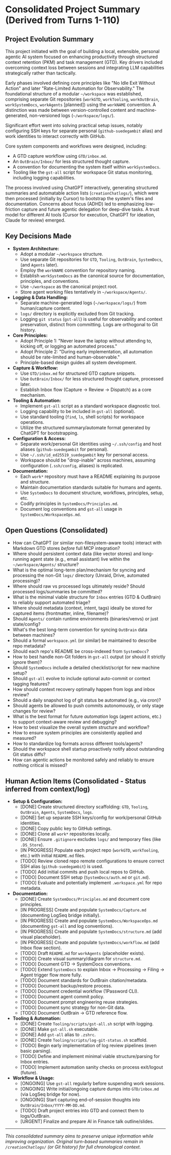 # Consolidated Project Summary (Derived from Turns 1-110)

## Project Evolution Summary

This project initiated with the goal of building a local, extensible, personal agentic AI system focused on enhancing productivity through structured context retention (PKM) and task management (GTD). Key drivers included overcoming context loss between sessions and integrating LLM capabilities strategically rather than tactically.

Early phases involved defining core principles like "No Idle Exit Without Action" and later "Rate-Limited Automation for Observability." The foundational structure of a modular `~/workspace` was established, comprising separate Git repositories (`workGTD`, `workTooling`, `workOutBrain`, `workSystemDocs`, `workAgents` [planned]) using the `workNAME` convention. A distinction was made between version-controlled content and machine-generated, non-versioned logs (`~/workspace/logs/`).

Significant effort went into solving practical setup issues, notably configuring SSH keys for separate personal (`github-suedegambit` alias) and work identities to interact correctly with GitHub.

Core system components and workflows were designed, including:
*   A GTD capture workflow using `GTD/inbox.md`.
*   An `OutBrain/Inbox/` for less structured thought capture.
*   A convention for documenting the system itself within `workSystemDocs`.
*   Tooling like the `gst-all` script for workspace Git status monitoring, including logging capabilities.

The process involved using ChatGPT interactively, generating structured summaries and automatable action lists (`creationChatlogs/`), which were then processed (initially by Cursor) to bootstrap the system's files and documentation. Concerns about focus (ADHD) led to emphasizing low-friction capture and future agentic delegation for deep-dive tasks. A trust model for different AI tools (Cursor for execution, ChatGPT for ideation, Claude for review) emerged.

## Key Decisions Made

*   **System Architecture:**
    *   Adopt a modular `~/workspace` structure.
    *   Use separate Git repositories for `GTD`, `Tooling`, `OutBrain`, `SystemDocs`, (and `Agents` later).
    *   Employ the `workNAME` convention for repository naming.
    *   Establish `workSystemDocs` as the canonical source for documentation, principles, and conventions.
    *   Use `~/workspace` as the canonical project root.
    *   Store agent working files tentatively in `~/workspace/Agents/`.
*   **Logging & Data Handling:**
    *   Separate machine-generated logs (`~/workspace/logs/`) from human/capture content.
    *   `logs/` directory is explicitly excluded from Git tracking.
    *   Logging `git status` (`gst-all`) is useful for observability and context preservation, distinct from committing. Logs are orthogonal to Git history.
*   **Core Principles:**
    *   Adopt Principle 1: "Never leave the laptop without attending to, kicking off, or logging an automated process."
    *   Adopt Principle 2: "During early implementation, all automation should be rate-limited and human-observable."
    *   Principle-based design guides all system development.
*   **Capture & Workflow:**
    *   Use `GTD/inbox.md` for structured GTD capture snippets.
    *   Use `OutBrain/Inbox/` for less structured thought capture, processed later.
    *   Establish Inbox flow (Capture -> Review -> Dispatch) as a core mechanism.
*   **Tooling & Automation:**
    *   Implement `gst-all` script as a standard workspace diagnostic tool.
    *   Logging capability to be included in `gst-all` (optional).
    *   Use standard tooling (`find`, `ls`, shell scripts) for workspace operations.
    *   Utilize the structured summary/automate format generated by ChatGPT for bootstrapping.
*   **Configuration & Access:**
    *   Separate work/personal Git identities using `~/.ssh/config` and host aliases (`github-suedegambit` for personal).
    *   Use `~/.ssh/id_ed25519_suedegambit` key for personal access.
    *   Workspace should be "drop-inable" across machines, assuming configuration (`.ssh/config`, aliases) is replicated.
*   **Documentation:**
    *   Each `work*` repository must have a README explaining its purpose and structure.
    *   Maintain documentation standards suitable for humans and agents.
    *   Use `SystemDocs` to document structure, workflows, principles, setup, etc.
    *   Codify principles in `SystemDocs/Principles.md`.
    *   Document log conventions and `gst-all` usage in `SystemDocs/WorkspaceOps.md`.

## Open Questions (Consolidated)

*   How can ChatGPT (or similar non-filesystem-aware tools) interact with Markdown GTD stores *before* full MCP integration?
*   Where should persistent context data (like vector stores) and long-running agent state (e.g., email assistant) live within the `~/workspace/Agents/` structure?
*   What is the optimal long-term plan/mechanism for syncing and processing the non-Git `logs/` directory (Unraid, Drive, automated processing)?
*   Where should raw vs processed logs ultimately reside? Should processed logs/summaries be committed?
*   What is the minimal viable structure for `Inbox` entries (GTD & OutBrain) to reliably support automated triage?
*   Where should metadata (context, intent, tags) ideally be stored for captured items (frontmatter, inline, filename)?
*   Should `Agents/` contain runtime environments (binaries/venvs) or just state/config?
*   What's the best long-term convention for syncing `OutBrain` data between machines?
*   Should a formal `workspace.yml` (or similar) be maintained to describe repo metadata?
*   Should each repo's README be cross-indexed from `SystemDocs`?
*   How to best handle non-Git folders in `gst-all` output (or should it strictly ignore them)?
*   Should `SystemDocs` include a detailed checklist/script for new machine setup?
*   Should `gst-all` evolve to include optional auto-commit or context tagging features?
*   How should context recovery optimally happen from logs and inbox review?
*   Should a daily snapshot log of git status be automated (e.g., via cron)?
*   Should agents be allowed to push commits autonomously, or only stage changes for review?
*   What is the best format for future *automation* logs (agent actions, etc.) to support context-aware review and debugging?
*   How to best visualize the overall system structure and workflow?
*   How to ensure system principles are consistently applied and measured?
*   How to standardize log formats across different tools/agents?
*   Should the workspace shell startup proactively notify about outstanding Git status diffs?
*   How can agentic actions be monitored safely and reliably to ensure nothing critical is missed?

## Human Action Items (Consolidated - Status inferred from context/log)

*   **Setup & Configuration:**
    *   [DONE] Create structured directory scaffolding: `GTD`, `Tooling`, `OutBrain`, `Agents`, `SystemDocs`, `logs`.
    *   [DONE] Set up separate SSH keys/config for work/personal GitHub identities.
    *   [DONE] Copy public key to GitHub settings.
    *   [DONE] Clone all `work*` repositories locally.
    *   [DONE] Ensure `.gitignore` excludes `logs/` and temporary files (like `.DS_Store`).
    *   [IN PROGRESS] Populate each project repo (`workGTD`, `workTooling`, etc.) with initial `README.md` files.
    *   [TODO] Review cloned repo remote configurations to ensure correct SSH alias (`github-suedegambit`) is used.
    *   [TODO] Add initial commits and push local repos to GitHub.
    *   [TODO] Document SSH setup (`SystemDocs/auth.md` or `git.md`).
    *   [TODO] Evaluate and potentially implement `.workspace.yml` for repo metadata.
*   **Documentation:**
    *   [DONE] Create `SystemDocs/Principles.md` and document core principles.
    *   [IN PROGRESS] Create and populate `SystemDocs/Capture.md` (documenting LogSeq bridge initially).
    *   [IN PROGRESS] Create and populate `SystemDocs/WorkspaceOps.md` (documenting `gst-all` and log conventions).
    *   [IN PROGRESS] Create and populate `SystemDocs/structure.md` (add visual placeholder).
    *   [IN PROGRESS] Create and populate `SystemDocs/workflow.md` (add Inbox flow section).
    *   [TODO] Draft `README.md` for `workAgents` (placeholder exists).
    *   [TODO] Create visual summary/diagram for `structure.md`.
    *   [TODO] Document GTD -> SystemDocs conventions.
    *   [TODO] Extend `SystemDocs` to explain Inbox -> Processing -> Filing -> Agent trigger flow more fully.
    *   [TODO] Document standards for OutBrain citation/metadata.
    *   [TODO] Document backup/restore process.
    *   [TODO] Document credential workflow (1Password CLI).
    *   [TODO] Document agent commit policy.
    *   [TODO] Document prompt engineering reuse strategies.
    *   [TODO] Document sync strategy for non-Git data.
    *   [TODO] Document OutBrain -> GTD reference flow.
*   **Tooling & Automation:**
    *   [DONE] Create `Tooling/scripts/gst-all.sh` script with logging.
    *   [DONE] Make `gst-all.sh` executable.
    *   [DONE] Add `gst-all` alias to `.zshrc`.
    *   [DONE] Create `Tooling/scripts/log-git-status.sh` scaffold.
    *   [TODO] Begin early implementation of log review pipelines (even basic parsing).
    *   [TODO] Define and implement minimal viable structure/parsing for Inbox entries.
    *   [TODO] Implement automation sanity checks on process exit/logout (future).
*   **Workflow & Usage:**
    *   [ONGOING] Use `gst-all` regularly before suspending work sessions.
    *   [ONGOING] Write initial/ongoing capture dumps into `GTD/inbox.md` (via LogSeq bridge for now).
    *   [ONGOING] Start capturing end-of-session thoughts into `OutBrain/Inbox/YYYY-MM-DD.md`.
    *   [TODO] Draft project entries into GTD and connect them to logs/OutBrain.
    *   [URGENT] Finalize and prepare AI in Finance talk outline/slides.

---
*This consolidated summary aims to preserve unique information while improving organization. Original turn-based summaries remain in `/creationChatlogs/` (or Git history) for full chronological context.*